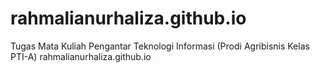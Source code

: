 # rahmalianurhaliza.github.io
Tugas Mata Kuliah Pengantar Teknologi Informasi (Prodi Agribisnis Kelas PTI-A) rahmalianurhaliza.github.io
